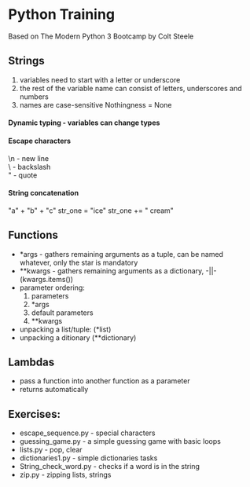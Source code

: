 # Python Training
Based on The Modern Python 3 Bootcamp by Colt Steele


## Strings
1. variables need to start with a letter or underscore
2. the rest of the variable name can consist of letters, underscores and numbers
3. names are case-sensitive
Nothingness = None

#### Dynamic typing - variables can change types

#### Escape characters
\n - new line  
\\ - backslash  
\" - quote  

#### String concatenation
"a" + "b" + "c"
str_one = "ice"
str_one += " cream"

## Functions
- *args - gathers remaining arguments as a tuple, can be named whatever, only the star is mandatory
- **kwargs - gathers remaining arguments as a dictionary, -||- (kwargs.items())
- parameter ordering:
    1. parameters
    2. *args
    3. default parameters
    4. **kwargs
- unpacking a list/tuple: (*list)
- unpacking a ditionary (**dictionary)


## Lambdas 
- pass a function into another function as a parameter
- returns automatically

## Exercises:
- escape_sequence.py - special characters
- guessing_game.py - a simple guessing game with basic loops
- lists.py - pop, clear
- dictionaries1.py - simple dictionaries tasks
- String_check_word.py - checks if a word is in the string
- zip.py - zipping lists, strings



